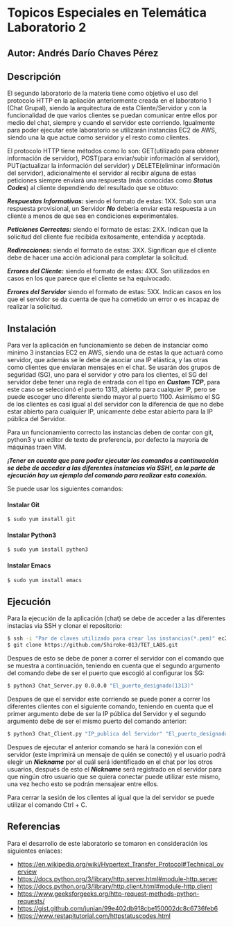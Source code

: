 # Topicos Especiales en Telemática Laboratorio 2

## Autor: Andrés Darío Chaves Pérez 

## Descripción
El segundo laboratorio de la materia tiene como objetivo el uso del protocolo HTTP en la apliación anteriormente creada en el laboratorio 1 (Chat Grupal), siendo la arquitectura de esta Cliente/Servidor y con la funcionalidad de que varios clientes se puedan comunicar entre ellos por medio del chat, siempre y cuando el servidor este corriendo. Igualmente para poder ejecutar este laboratorio se utilizarán instancias EC2 de AWS, siendo una la que actue como servidor y el resto como clientes.

El protocolo HTTP tiene métodos como lo son: GET(utilizado para obtener información de servidor), POST(para enviar/subir información al servidor), PUT(actualizar la información del servidor) y DELETE(eliminar información del servidor), adicionalmente el servidor al recibir alguna de estas peticiones siempre enviará una respuesta (más conocidas como ***Status Codes***) al cliente dependiendo del resultado que se obtuvo:

***Respuestas Informativas:*** siendo el formato de estas: 1XX. Solo son una respuesta provisional, un Servidor ***No*** debería enviar esta respuesta a un cliente a menos de que sea en condiciones experimentales.

***Peticiones Correctas:***  siendo el formato de estas: 2XX. Indican que la solicitud del cliente fue recibida exitosamente, entendida y aceptada.

***Redirecciones:*** siendo el formato de estas: 3XX. Significan que el cliente debe de hacer una acción adicional para completar la solicitud.

***Errores del Cliente:*** siendo el formato de estas: 4XX. Son utilizados en casos en los que parece que el cliente se ha equivocado.

***Errores del Servidor*** siendo el formato de estas: 5XX. Indican casos en los que el servidor se da cuenta de que ha cometido un error o es incapaz de realizar la solicitud.

## Instalación
Para ver la aplicación en funcionamiento se deben de instanciar como minimo 3 instancias EC2 en AWS, siendo una de estas la que actuará como servidor, que además se le debe de asociar una IP elástica, y las otras como clientes que enviaran mensajes en el chat. Se usarán dos grupos de seguridad (SG), uno para el servidor y otro para los clientes, el SG del servidor debe tener una regla de entrada con el tipo en ***Custom TCP***, para este caso se seleccionó el puerto 1313, abierto para cualquier IP, pero se puede escoger uno diferente siendo mayor al puerto 1100. Asimismo el SG de los clientes es casi igual al del servidor con la diferencia de que no debe estar abierto para cualquier IP, unicamente debe estar abierto para la IP pública del Servidor.

Para un funcionamiento correcto las instancias deben de contar con git, python3 y un editor de texto de preferencia, por defecto la mayoría de máquinas traen VIM.

***¡Tener en cuenta que para poder ejecutar los comandos a continuación se debe de acceder a las diferentes instancias via SSH!, en la parte de ejecución hay un ejemplo del comando para realizar esta conexión.***

Se puede usar los siguientes comandos:

#### Instalar Git
```sh
$ sudo yum install git
```

#### Instalar Python3
```sh
$ sudo yum install python3
```

#### Instalar Emacs
```sh
$ sudo yum install emacs
```

## Ejecución
Para la ejecución de la aplicación (chat) se debe de acceder a las diferentes instacias via SSH y clonar el repositorio:

```sh
$ ssh -i "Par de claves utilizado para crear las instancias(*.pem)" ec2-user@"DNS de IPv4 pública de la instancia"
$ git clone https://github.com/Shiroke-013/TET_LABS.git
```


Despues de esto se debe de poner a correr el servidor con el comando que se muestra a continuación, teniendo en cuenta que el segundo argumento del comando debe de ser el puerto que escogió al configurar los SG:

```sh
$ python3 Chat_Server.py 0.0.0.0 "El_puerto_designado(1313)"
```

Despues de que el servidor este corriendo se puede poner a correr los diferentes clientes con el siguiente comando, teniendo en cuenta que el primer argumento debe de ser la IP pública del Servidor y el segundo argumento debe de ser el mismo puerto del comando anterior:
```sh
$ python3 Chat_Client.py "IP_publica del Servidor" "El_puerto_designado(1313)"
```

Despues de ejecutar el anterior comando se hará la conexión con el servidor (este imprimirá un mensaje de quién se conectó) y el usuario podrá elegir un ***Nickname*** por el cuál será identificado en el chat por los otros usuarios, después de esto el ***Nickname*** será registrado en el servidor para que ningún otro usuario que se quiera conectar puede utilizar este mismo, una vez hecho esto se podrán mensajear entre ellos.

Para cerrar la sesión de los clientes al igual que la del servidor se puede utilizar el comando Ctrl + C.


## Referencias
Para el desarrollo de este laboratorio se tomaron en consideración los siguientes enlaces:
* https://en.wikipedia.org/wiki/Hypertext_Transfer_Protocol#Technical_overview
* https://docs.python.org/3/library/http.server.html#module-http.server
* https://docs.python.org/3/library/http.client.html#module-http.client
* https://www.geeksforgeeks.org/http-request-methods-python-requests/
* https://gist.github.com/junian/99e402db918cbe150002dc8c6736feb6
* https://www.restapitutorial.com/httpstatuscodes.html
